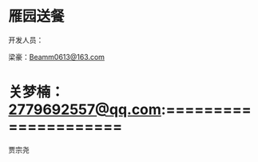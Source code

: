 # 雁园送餐

开发人员：

梁豪：Beamm0613@163.com

关梦楠：2779692557@qq.com:=====================
====================

贾宗尧